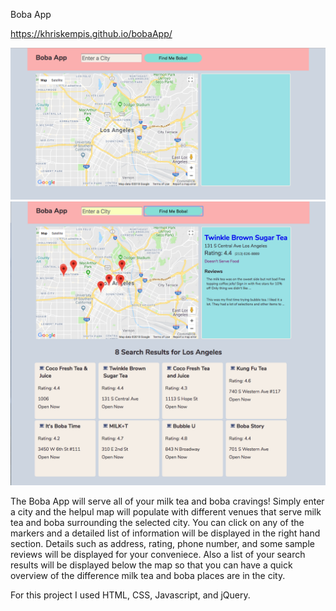 Boba App

https://khriskempis.github.io/bobaApp/

<img src="./BobaAppHomePage.png">
<img src="./BobaAppSearch.png">

The Boba App will serve all of your milk tea and boba cravings! Simply enter a city and the helpul map will populate with different venues that serve milk tea and boba surrounding the selected city. 
You can click on any of the markers and a detailed list of information will be displayed in the right hand section. Details such as address, rating, phone number, and some sample reviews will be displayed for your conveniece.
Also a list of your search results will be displayed below the map so that you can have a quick overview of the difference milk tea and boba places are in the city. 

For this project I used HTML, CSS, Javascript, and jQuery.
